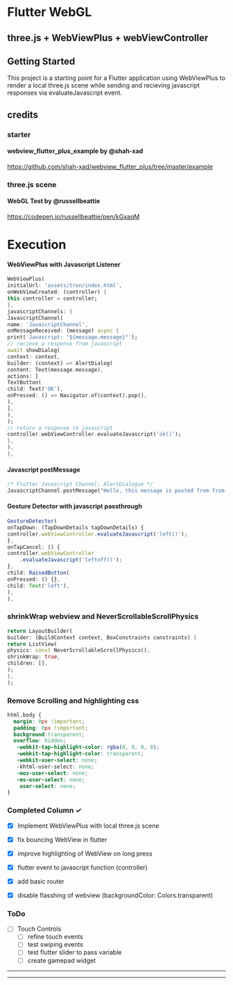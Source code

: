# Flutter WebGL
## three.js + WebViewPlus +  webViewController

## Getting Started
This project is a starting point for a Flutter application using WebViewPlus to render a local three.js scene while sending and recieving javascript responses via evaluateJavascript event.

## credits
### starter
#### webview_flutter_plus_example by @shah-xad
https://github.com/shah-xad/webview_flutter_plus/tree/master/example

### three.js scene
#### WebGL Test by @russellbeattie  
https://codepen.io/russellbeattie/pen/kGxaqM

# Execution
#### WebViewPlus with Javascript Listener
```dart
WebViewPlus(
initialUrl: 'assets/tron/index.html',
onWebViewCreated: (controller) {
this.controller = controller;
},
javascriptChannels: {
JavascriptChannel(
name: 'JavascriptChannel',
onMessageReceived: (message) async {
print('Javascript: "${message.message}"');
// recieve a response from javascript
await showDialog(
context: context,
builder: (context) => AlertDialog(
content: Text(message.message),
actions: [
TextButton(
child: Text('OK'),
onPressed: () => Navigator.of(context).pop(),
),
],
),
);
// return a response to javascript
controller.webViewController.evaluateJavascript('ok()');
},
),
},
```

#### Javascript postMessage 
```dart
/* Flutter Javascript Channel: AlertDialogue */
JavascriptChannel.postMessage("Hello, this message is posted from from assets/tron/script.js");
```

#### Gesture Detector with javascript passthrough
```javascript
GestureDetector(
onTapDown: (TapDownDetails tapDownDetails) {
controller.webViewController.evaluateJavascript('left()');
},
onTapCancel: () {
controller.webViewController
    .evaluateJavascript('leftoff()');
},
child: RaisedButton(
onPressed: () {},
child: Text('left'),
),
),
```

### shrinkWrap webview and NeverScrollableScrollPhysics
```dart
return LayoutBuilder(
builder: (BuildContext context, BoxConstraints constraints) {
return ListView(
physics: const NeverScrollableScrollPhysics(),
shrinkWrap: true,
children: [],
);
},
);
```

### Remove Scrolling and highlighting css
```css
html,body {
  margin: 0px !important;
  padding: 0px !important;
  background:transparent;
  overflow: hidden;
   -webkit-tap-highlight-color: rgba(0, 0, 0, 0);
   -webkit-tap-highlight-color: transparent;
   -webkit-user-select: none;
   -khtml-user-select: none;
   -moz-user-select: none;
   -ms-user-select: none;
    user-select: none;
}
```

### Completed Column ✓
- [x] Implement WebViewPlus with local three.js scene
- [x] fix bouncing WebView in flutter
- [x] improve highlighting of WebView on long press
- [x] flutter event to javascript function (controller)
- [x] add basic router
- [x] disable flasshing of webview (backgroundColor: Colors.transparent)


### ToDo
- [ ] Touch Controls
    - [ ] refine touch events
    - [ ] test swiping events
    - [ ] test flutter slider to pass variable
    - [ ] create gamepad widget

---
---
